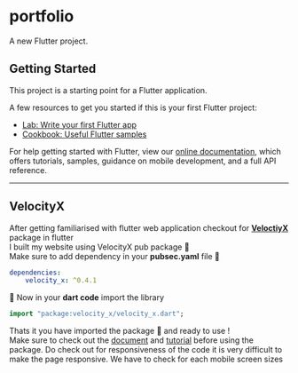 # portfolio

A new Flutter project.

## Getting Started

This project is a starting point for a Flutter application.

A few resources to get you started if this is your first Flutter project:

- [Lab: Write your first Flutter app](https://flutter.dev/docs/get-started/codelab)
- [Cookbook: Useful Flutter samples](https://flutter.dev/docs/cookbook)

For help getting started with Flutter, view our
[online documentation](https://flutter.dev/docs), which offers tutorials,
samples, guidance on mobile development, and a full API reference.

---
## VelocityX

After getting familiarised with flutter web application checkout for [**VeloctiyX**](https://velocityx.dev/docs/) package in flutter 
</br>
I built my website using VelocityX pub package :apple:
</br>
Make sure to add dependency in your **pubsec.yaml** file :file_folder:

```yaml
dependencies:
    velocity_x: ^0.4.1
```
:round_pushpin:  Now in your **dart code** import the library
```dart
import "package:velocity_x/velocity_x.dart";
```

Thats it you have imported the package :scroll:  and ready to use !
</br>
Make sure to check out the [document](https://velocityx.dev/docs/install) and [tutorial](https://www.youtube.com/watch?v=IOhJCN4T1V4&list=PLR2qQy0Zxs_UHLXSYbK50jEapx0ORmLYv) before using the package.
Do check out for responsiveness of the code it is very difficult to make the page responsive. We have to check for each mobile screen sizes
